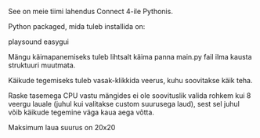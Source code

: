 See on meie tiimi lahendus Connect 4-ile Pythonis.

Python packaged, mida tuleb installida on:

playsound
easygui



Mängu käimapanemiseks tuleb lihtsalt käima panna main.py fail ilma kausta struktuuri muutmata.

Käikude tegemiseks tuleb vasak-klikkida veerus, kuhu soovitakse käik teha.

Raske tasemega CPU vastu mängides ei ole soovituslik valida rohkem kui 8 veergu lauale (juhul kui valitakse custom suurusega laud), sest sel juhul võib käikude tegemine väga kaua aega võtta. 

Maksimum laua suurus on 20x20